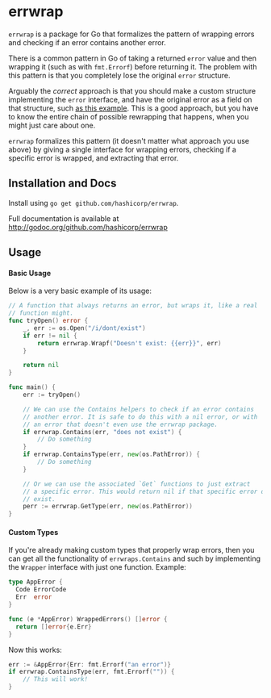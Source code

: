 # errwrap

`errwrap` is a package for Go that formalizes the pattern of wrapping errors
and checking if an error contains another error.

There is a common pattern in Go of taking a returned `error` value and
then wrapping it (such as with `fmt.Errorf`) before returning it. The problem
with this pattern is that you completely lose the original `error` structure.

Arguably the _correct_ approach is that you should make a custom structure
implementing the `error` interface, and have the original error as a field
on that structure, such [as this example](http://golang.org/pkg/os/#PathError).
This is a good approach, but you have to know the entire chain of possible
rewrapping that happens, when you might just care about one.

`errwrap` formalizes this pattern (it doesn't matter what approach you use
above) by giving a single interface for wrapping errors, checking if a specific
error is wrapped, and extracting that error.

## Installation and Docs

Install using `go get github.com/hashicorp/errwrap`.

Full documentation is available at
http://godoc.org/github.com/hashicorp/errwrap

## Usage

#### Basic Usage

Below is a very basic example of its usage:

```go
// A function that always returns an error, but wraps it, like a real
// function might.
func tryOpen() error {
    _, err := os.Open("/i/dont/exist")
    if err != nil {
        return errwrap.Wrapf("Doesn't exist: {{err}}", err)
    }

    return nil
}

func main() {
    err := tryOpen()

    // We can use the Contains helpers to check if an error contains
    // another error. It is safe to do this with a nil error, or with
    // an error that doesn't even use the errwrap package.
    if errwrap.Contains(err, "does not exist") {
        // Do something
    }
    if errwrap.ContainsType(err, new(os.PathError)) {
        // Do something
    }

    // Or we can use the associated `Get` functions to just extract
    // a specific error. This would return nil if that specific error doesn't
    // exist.
    perr := errwrap.GetType(err, new(os.PathError))
}
```

#### Custom Types

If you're already making custom types that properly wrap errors, then
you can get all the functionality of `errwraps.Contains` and such by
implementing the `Wrapper` interface with just one function. Example:

```go
type AppError {
  Code ErrorCode
  Err  error
}

func (e *AppError) WrappedErrors() []error {
  return []error{e.Err}
}
```

Now this works:

```go
err := &AppError{Err: fmt.Errorf("an error")}
if errwrap.ContainsType(err, fmt.Errorf("")) {
    // This will work!
}
```
